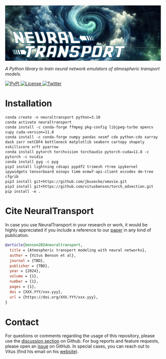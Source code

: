 ![#](logo.png)

*A Python library to train neural network emulators of atmospheric transport models.*

<a href='https://pypi.python.org/pypi/neural-transport'>
    <img src='https://img.shields.io/pypi/v/neural-transport.svg' alt='PyPI' />
</a>
<a href="https://opensource.org/licenses/MIT" target="_blank">
    <img src="https://img.shields.io/badge/License-MIT-blue.svg" alt="License">
</a>
<a href="https://twitter.com/vitusbenson" target="_blank">
    <img src="https://img.shields.io/twitter/follow/vitusbenson?style=social" alt="Twitter">
</a>




# Installation


```
conda create -n neuraltransport python=3.10
conda activate neuraltransport
conda install -c conda-forge ffmpeg pkg-config libjpeg-turbo opencv cupy cuda-version=11.8
conda install -c conda-forge numpy pandas xesmf cdo python-cdo xarray dask zarr netCDF4 bottleneck matplotlib seaborn cartopy shapely xskillscore xrft pyarrow
conda install pytorch torchvision torchaudio pytorch-cuda=11.8 -c pytorch -c nvidia
conda install pyg -c pyg
pip3 install lightning cdsapi pypdf2 trimesh rtree ipykernel ipywidgets tensorboard einops timm ecmwf-api-client eccodes dm-tree cfgrib 
pip3 install git+https://github.com/jbusecke/xmovie.git
pip3 install git+https://github.com/vitusbenson/torch_advection.git
pip install -e .
```


# Cite NeuralTransport

In case you use NeuralTransport in your research or work, it would be highly appreciated if you include a reference to our [paper](https://link.to.paper) in any kind of publication.

```bibtex
@article{benson2024neuraltransport,
  title = {Atmospheric transport modeling with neural networks},
  author = {Vitus Benson et al},
  journal = {TBD},
  publisher = {TBD},
  year = {2024},
  volume = {1},
  number = {1},
  pages = {1},
  doi = {XXX.YYY/xxx.yyy},
  url = {https://doi.org/XXX.YYY/xxx.yyy},
}
```

# Contact

For questions or comments regarding the usage of this repository, please use the [discussion section](https://github.com/vitusbenson/neural_transport/discussions) on Github. For bug reports and feature requests, please open an [issue](https://github.com/vitusbenson/neural_transport/issues) on GitHub.
In special cases, you can reach out to Vitus (find his email on his [website](https://vitusbenson.github.io/)).